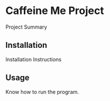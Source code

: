 # Caffeine Me Project

Project Summary

## Installation

Installation Instructions

## Usage

Know how to run the program.
